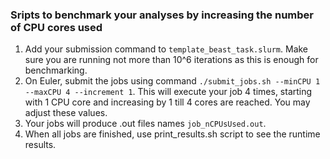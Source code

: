 ### Sripts to benchmark your analyses by increasing the number of CPU cores used

1. Add your submission command to `template_beast_task.slurm`. Make sure you are running not more than 10^6 iterations as this is enough for benchmarking.
2. On Euler, submit the jobs using command `./submit_jobs.sh --minCPU 1 --maxCPU 4 --increment 1`. This will execute your job 4 times, starting with 1 CPU core and increasing by 1 till 4 cores are reached. You may adjust these values.
3. Your jobs will produce .out files names `job_nCPUsUsed.out`.
4. When all jobs are finished, use print_results.sh script to see the runtime results.

